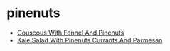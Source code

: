 # pinenuts

 * [Couscous With Fennel And Pinenuts](index/c/couscous-with-fennel-and-pinenuts-351517.json)
 * [Kale Salad With Pinenuts Currants And Parmesan](index/k/kale-salad-with-pinenuts-currants-and-parmesan-351274.json)
